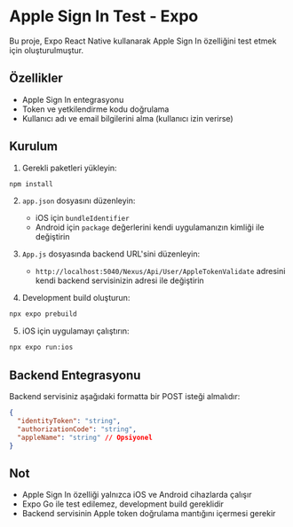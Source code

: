 # Apple Sign In Test - Expo

Bu proje, Expo React Native kullanarak Apple Sign In özelliğini test etmek için oluşturulmuştur.

## Özellikler

- Apple Sign In entegrasyonu
- Token ve yetkilendirme kodu doğrulama
- Kullanıcı adı ve email bilgilerini alma (kullanıcı izin verirse)

## Kurulum

1. Gerekli paketleri yükleyin:
```bash
npm install
```

2. `app.json` dosyasını düzenleyin:
   - iOS için `bundleIdentifier`
   - Android için `package` değerlerini kendi uygulamanızın kimliği ile değiştirin

3. `App.js` dosyasında backend URL'sini düzenleyin:
   - `http://localhost:5040/Nexus/Api/User/AppleTokenValidate` adresini kendi backend servisinizin adresi ile değiştirin

4. Development build oluşturun:
```bash
npx expo prebuild
```

5. iOS için uygulamayı çalıştırın:
```bash
npx expo run:ios
```

## Backend Entegrasyonu

Backend servisiniz aşağıdaki formatta bir POST isteği almalıdır:

```json
{
  "identityToken": "string",
  "authorizationCode": "string",
  "appleName": "string" // Opsiyonel
}
```

## Not
- Apple Sign In özelliği yalnızca iOS ve Android cihazlarda çalışır
- Expo Go ile test edilemez, development build gereklidir
- Backend servisinin Apple token doğrulama mantığını içermesi gerekir 